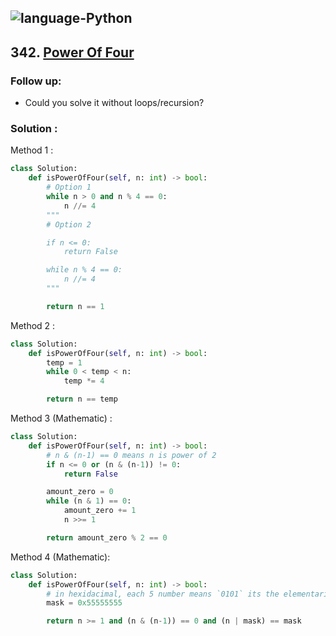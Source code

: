![language-Python](https://img.shields.io/badge/Python-ffd43b?style=for-the-badge&logo=PYTHON)
---

## 342. [Power Of Four](https://leetcode.com/problems/power-of-four)

### Follow up:

- Could you solve it without loops/recursion?

### Solution :

Method 1 :
```python
class Solution:
    def isPowerOfFour(self, n: int) -> bool:
        # Option 1
        while n > 0 and n % 4 == 0:
            n //= 4
        """
        # Option 2

        if n <= 0:
            return False

        while n % 4 == 0:
            n //= 4
        """

        return n == 1
```

Method 2 :
```python
class Solution:
    def isPowerOfFour(self, n: int) -> bool:
        temp = 1
        while 0 < temp < n:
            temp *= 4

        return n == temp
```

Method 3 (Mathematic) :
```python
class Solution:
    def isPowerOfFour(self, n: int) -> bool:
        # n & (n-1) == 0 means n is power of 2
        if n <= 0 or (n & (n-1)) != 0:
            return False

        amount_zero = 0
        while (n & 1) == 0:
            amount_zero += 1
            n >>= 1

        return amount_zero % 2 == 0
```

Method 4 (Mathematic):
```python
class Solution:
    def isPowerOfFour(self, n: int) -> bool:
        # in hexidacimal, each 5 number means `0101` its the elementaries of power of 4
        mask = 0x55555555

        return n >= 1 and (n & (n-1)) == 0 and (n | mask) == mask
```
